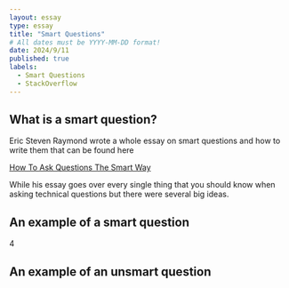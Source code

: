 ```yaml
---
layout: essay
type: essay
title: "Smart Questions"
# All dates must be YYYY-MM-DD format!
date: 2024/9/11
published: true
labels:
  - Smart Questions
  - StackOverflow
---
```


## What is a smart question?

Eric Steven Raymond wrote a whole essay on smart questions and how to write them that can be found here

[How To Ask Questions The Smart Way](http://www.catb.org/esr/faqs/smart-questions.html)

While his essay goes over every single thing that you should know when asking technical questions but there were several big ideas. 

## An example of a smart question

4

## An example of an unsmart question
